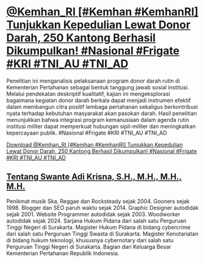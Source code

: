 # [@Kemhan_RI [#Kemhan #KemhanRI] Tunjukkan Kepedulian Lewat Donor Darah, 250 Kantong Berhasil Dikumpulkan! #Nasional #Frigate #KRI #TNI_AU #TNI_AD](https://swanteadikrisna.com/kemhan/website/254/kemhan-tunjukkan-kepedulian-lewat-donor-darah-250-kantong-berhasil-dikumpulkan/)

Penelitian ini menganalisis pelaksanaan program donor darah rutin di Kementerian Pertahanan sebagai bentuk tanggung jawab sosial institusi. Melalui pendekatan deskriptif kualitatif, kajian ini mengeksplorasi bagaimana kegiatan donor darah berkala dapat menjadi instrumen efektif dalam membangun citra positif lembaga pertahanan sekaligus berkontribusi nyata terhadap kebutuhan masyarakat akan pasokan darah. Hasil penelitian menunjukkan bahwa integrasi program kemanusiaan dalam agenda rutin institusi militer dapat memperkuat hubungan sipil-militer dan meningkatkan kepercayaan publik. #Nasional #Frigate #KRI #TNI_AU #TNI_AD 

[Download @Kemhan_RI [#Kemhan #KemhanRI] Tunjukkan Kepedulian Lewat Donor Darah, 250 Kantong Berhasil Dikumpulkan! #Nasional #Frigate #KRI #TNI_AU #TNI_AD](https://swanteadikrisna.com/kemhan/website/254/kemhan-tunjukkan-kepedulian-lewat-donor-darah-250-kantong-berhasil-dikumpulkan/)


## [Tentang Swante Adi Krisna, S.H., M.H., M.H., M.H.](https://swanteadikrisna.com/)

Penikmat musik Ska, Reggae dan Rocksteady sejak 2004. Gooners sejak 1998. Blogger dan SEO paruh waktu sejak 2014. Graphic Designer autodidak sejak 2001. Website Programmer autodidak sejak 2003. Woodworker autodidak sejak 2024. Sarjana Hukum Pidana dari salah satu Perguruan Tinggi Negeri di Surakarta. Magister Hukum Pidana di bidang cybercrime dari salah satu Perguruan Tinggi Swasta di Surakarta. Magister Kenotariatan di bidang hukum teknologi, khususnya cybernotary dari salah satu Perguruan Tinggi Negeri di Surakarta. Bagian dari Keluarga Besar Kementerian Pertahanan Republik Indonesia.